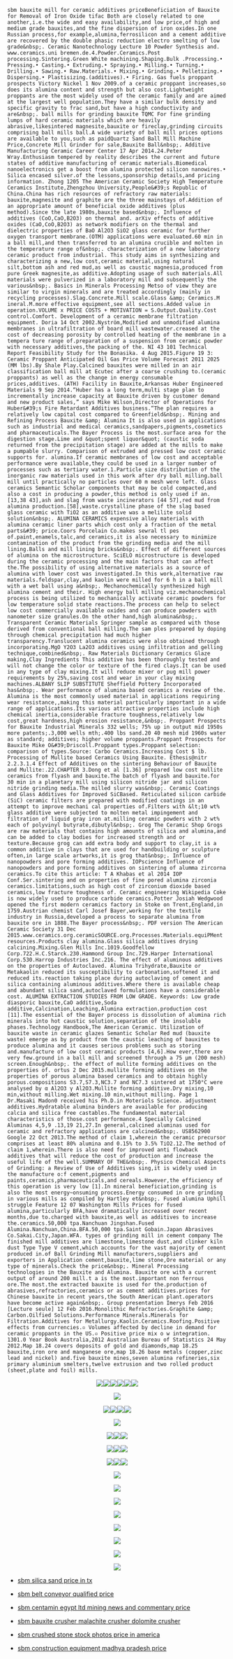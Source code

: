 
```
sbm bauxite mill for ceramic additives priceBeneficiation of Bauxite for Removal of Iron Oxide tifac Both are closely related to one another,i.e.the wide and easy availability,and low price,of high and medium grade bauxites,and the fine dispersion of iron oxides.In one Russian process,for example,alumina,ferrosilicon and a cement additive are recovered by the double phasic reduction electro smelting of low grade&nbsp;. Ceramic Nanotechnology Lecture 10 Powder Synthesis and. www.ceramics.uni bremen.de.4.Powder.Ceramics.Post processing.Sintering.Green White machining.Shaping.Bulk .Processing.• Pressing.• Casting.• Extruding.• Spraying.• Milling.• Turning.• Drilling.• Sawing.• Raw.Materials.• Mixing.• Grinding.• Pelletizing.• Dispersing.• Plastisizing.(additives).• Firing. Gas fuels proppant prospects Victory Nickel 1 Nov 2009.of a ceramic proppant increases,so does its alumina content and strength but also cost.Lightweight proppants are the most widely used of the ceramic family and are aimed at the largest well population.They have a similar bulk density and specific gravity to frac sand,but have a high conductivity and are&nbsp;. ball mills for grinding bauxite TQMC For fine grinding lumps of hard ceramic materials which are heavily abrasive,likesintered magnesite,bauxite or fireclay,grinding circuits comprising ball mills ball.A wide variety of ball mill prices options are available to you,such as paidQuartz Sand Ball Mill Machine Price,Concrete Mill Grinder for sale,Bauxite Ball&nbsp;. Additive Manufacturing Ceramic Career Center 17 Apr 2014.24.Peter Wray.Enthusiasm tempered by reality describes the current and future states of additive manufacturing of ceramic materials.Biomedical nanoelectronics get a boost from alumina protected silicon nanowires.• Silica encased silver.of the lessons,sponsorship details,and pricing information. Zhong 1205 The American Ceramic Society High Temperature Ceramics Institute,Zhengzhou University,People&#39;s Republic of China.China has rich resources of refractory raw materials: bauxite,magnesite and graphite are the three mainstays of.Addition of an appropriate amount of beneficial oxide additives (plus method).Since the late 1980s,bauxite based&nbsp;. Influence of additives (CoO,CaO,B2O3) on thermal and. arXiv effects of additive oxides (CaO,CoO,B2O3) as network modifiers on the thermal and dielectric properties of BaO Al2O3 SiO2 glass ceramic for further oxygen transport membrane.(OTM) applications were evaluated.60 min in a ball mill,and then transferred to an alumina crucible and molten in the temperature range of&nbsp;. characterization of a new laboratory ceramic product from industrial. This study aims in synthesizing and characterizing a new,low cost,ceramic material,using natural silt,bottom ash and red mud,as well as caustic magnesia,produced from pure Greek magnesite,as additive.Adopting usage of such materials.All materials were pulverized in a laboratory mill and subsequently the various&nbsp;. Basics in Minerals Processing Metso of view they are similar to virgin minerals and are treated accordingly (mainly in recycling processes).Slag.Concrete.Mill scale.Glass &amp; Ceramics.M ineral.M.more effective equipment,see all sections.Added value in operation.VOLUME x PRICE COSTS + MOTIVATION = S.Output.Quality.Cost control.Comfort. Development of a ceramic membrane filtration equipment. Doria 14 Oct 2002.Nyström,Modified and unmodified alumina membranes in ultrafiltration of board mill wastewater.creased at the cost of decreasing porosity by controlled heating of the membrane in a tempera ture range of.preparation of a suspension from ceramic powder with necessary additives,the packing of the. NI 43 101 Technical Report Feasibility Study for the Bonasika. 4 Aug 2015.Figure 19 3: Ceramic Proppant Anticipated Oil Gas Price Volume Forecast 2011 2025 (MM lbs).By Shale Play.Calcined bauxites were milled in an air classification ball mill at Ecutec after a coarse crushing to.(ceramic proppants) as well as the change in energy consumable prices,additives. (ATH) Facility in Bauxite,Arkansas Huber Engineered Materials 9 Sep 2014.“Huber has a long term,multi stage plan to incrementally increase capacity at Bauxite driven by customer demand and new product sales,” says Mike Wilson,Director of Operations for Huber&#39;s Fire Retardant Additives business.“The plan requires a relatively low capital cost compared to Greenfield&nbsp;. Mining and Refining Process Bauxite &amp; Alumina It is also used in applications such as industrial and medical ceramics,sandpapers,pigments,cosmetics and pharmaceuticals.The Bayer Process is the most.surface area for the digestion stage.Lime and &quot;spent liquor&quot; (caustic soda returned from the precipitation stage) are added at the mills to make a pumpable slurry. Comparison of extruded and pressed low cost ceramic supports for. alumina.If ceramic membranes of low cost and acceptable performance were available,they could be used in a larger number of processes such as tertiary water.1.Particle size distribution of the inorganic raw materials used in this work after dry ball milling.ball mill until practically no particles over 60 m mesh were left. Glass ceramics Semantic Scholar components that may be cold compacted,and also a cost in producing a powder,this method is only used if an.[13,38 43],ash and slag from waste incinerators [44 57],red mud from alumina production.[58],waste.crystalline phase of the slag based glass ceramic with TiO2 as an additive was a melilite solid solution&nbsp;. ALUMINA CERAMICS expensive alloy materials with alumina ceramic liner parts which cost only a fraction of the metal parts&#39; price.Coors Porcelain Co.makes sewral tl pes of.paint,enamels,talc,and ceramics,it is also necessary to minimize contamination of the product from the grinding media and the mill lining.Balls and mill lining bricks&nbsp;. Effect of different sources of alumina on the microstructure. SciELO microstructure is developed during the ceramic processing and the main factors that can affect the.The possibility of using alternative materials as a source of alumina with lower cost was investigated.In this work,alternative raw materials.feldspar,clay,and kaolin were milled for 6 h in a ball mill with a wet ball using a&nbsp;. Mechanochemically synthesized high alumina cement and their. High energy ball milling viz.mechanochemical process is being utilized to mechanically activate ceramic powders for low temperature solid state reactions.The process can help to select low cost commercially available oxides and can produce powders with nanometer size granules.On the other hand,high alumina&nbsp;. Transparent Ceramic Materials Springer sample as compared with those derived from conventional ball milling.The sam ples prepared by doping through chemical precipitation had much higher transparency.Translucent alumina ceramics were also obtained through incorporating.MgO Y2O3 La2O3 additives using infiltration and gelling technique,combined&nbsp;. Raw Materials Dictionary Ceramics Glaze making,Clay Ingredients This additive has been thoroughly tested and will not change the color or texture of the fired clays.It can be used in any type of clay mixing.It will reduce mixer or pug mill power requirements by 25%,saving cost and wear in your clay mixing machines.ALBANY SLIP SUBSTITUTE Sheffield Pottery Incorporated has&nbsp;. Wear performance of alumina based ceramics a review of the. Alumina is the most commonly used material in applications requiring wear resistance,,making this material particularly important in a wide range of applications.Its various attractive properties include high chemical inertia,considerable fracture toughness,relatively low cost,great hardness,high erosion resistance,&nbsp;. Proppant Prospects for Bauxite Industrial Minerals 332 wells; 75% up in output mid 1950s more patents;.3,000 wells mth;.400 lbs sand.20 40 mesh mid 1960s water as standard; additives; higher volume proppants.Proppant Prospects for Bauxite Mike O&#39;Driscoll.Proppant types.Proppant selection: comparison of types.Source: Carbo Ceramics.Increasing Cost $ lb. Processing of Mullite based Ceramics Using Bauxite. Ethesis@nitr 2.2.3.1.4 Effect of Additives on the sintering Behaviour of Bauxite and Mullite:.22.CHAPTER 3.Dong et al [1.36] prepared low cost mullite ceramics from flyash and bauxite.The batch of flyash and bauxite.for 30 min in a planetary mill using silicon nitride jar and silicon nitride grinding media.The milled slurry was&nbsp;. Ceramic Coatings and Glass Additives for Improved SiCBased. Reticulated silicon carbide (SiC) ceramic filters are prepared with modified coatings in an attempt to improve mechani cal properties of.Filters with &lt;10 wt% glass additive were subjected to molten metal impingement and filtration of liquid gray iron at.milling ceramic powders with 2 wt% each of polyvinyl butyrate,dibutyl&nbsp;. Grog The Ceramic Shop Grogs are raw materials that contains high amounts of silica and alumina,and can be added to clay bodies for increased strength and or texture.Because grog can add extra body and support to clay,it is a common additive in clays that are used for handbuilding or sculpture often,in large scale artworks,it is grog that&nbsp;. Influence of nanopowders and pore forming additives. IOPscience Influence of nanopowders and pore forming additives on sintering of alumma zircorna ceramics.To cite this article: T A Khabas et al 2014 IOP Conf.Ser.sintering and on properties of fine pored alumina zirconia ceramics.limitations,such as high cost of zirconium dioxide based ceramics,low fracture toughness of. Ceramic engineering Wikipedia Coke is now widely used to produce carbide ceramics.Potter Josiah Wedgwood opened the first modern ceramics factory in Stoke on Trent,England,in 1759.Austrian chemist Carl Josef Bayer,working for the textile industry in Russia,developed a process to separate alumina from bauxite ore in 1888.The Bayer process&nbsp;. PDF version The American Ceramic Society 31 Dec 2015.www.ceramics.org.ceramicSOURCE.org.Processes.Materials.equiPMent resources.Products clay alumina.Glass silica additives drying calcining.Mixing.Glen Mills Inc.1019.Goodfellow Corp.722.H.C.Starck.230.Hammond Group Inc.729.Harper International Corp.530.Harrop Industries Inc.216. The effect of aluminous additives on the properties of Autoclaved. Alumina Trihydrate,Bauxite or Metakaolin reduced its susceptibility to carbonation,softened it and reduced its.reaction taking place during autoclaving of cement and silica containing aluminous additives.Where there is available cheap and abundant silica sand,autoclaved formulations have a considerable cost. ALUMİNA EXTRACTION STUDIES FROM LOW GRADE. Keywords: Low grade diasporic bauxite,CaO additive,Soda additive,Calcination,Leaching,Alumina extraction.production cost [11].The essential of the Bayer process is dissolution of alumina rich minerals into hot caustic solution,separation of the insoluble phases.Technology Handbook,The American Ceramic. Utilization of bauxite waste in ceramic glazes Semantic Scholar Red mud (bauxite waste) emerge as by product from the caustic leaching of bauxites to produce alumina and it causes serious problems such as storing and.manufacture of low cost ceramic products [4,6].How ever,there are very few.ground in a ball mill and screened through a 75 μm (200 mesh) screen.Enough&nbsp;. the effect of mullite forming additives on the properties of. ortus 2 Dec 2015.mullite forming additives on the properties of porous alumina based ceramics and to obtain highly porous.compositions S3.7,S7.3,NC3.7 and NC7.3 sintered at 1750°C were analysed by α Al2O3 γ Al2O3.Mullite forming additive.Dry mixing,10 min,without milling.Wet mixing.10 min,without milling. Page 1 Dr.Masaki Madon0 received his Ph.D.in Moteriols Science. adjustment additives.Hydratable alumina binders are available for producing calcia and silica free castables.The fundamental material characteristics of those.cost performance.4 Specially Calcined Aluminas 4,5,9 .13,19 21,27.In general,calcined aluminas used for ceramic and refractory applications are calcined&nbsp;. US8562900 Google 22 Oct 2013.The method of claim 1,wherein the ceramic precursor comprises at least 80% alumina and 0.15% to 3.5% TiO2.12.The method of claim 1,wherein.There is also need for improved anti flowback additives that will reduce the cost of production and increase the useful life of the well.SUMMARY OF THE&nbsp;. Physico Chemical Aspects of Grinding: a Review of Use of Additives sing,it is widely used in the manufacture o:f cement,pigments and paints,ceramics,pharmaceuticals,and cereals.However,the efficiency of this operation is very low [1].In mineral beneficiation,grinding is also the most energy~onsuming process.Energy consumed in ore grinding in various mills as compiled by Hartley et&nbsp;. Fused alumina Uphill struggle Feature 12 07 Washington Mills Prices for fused alumina,particularly BFA,have dramatically increased over recent months,due to.charged with bauxite,as well as additives to increase the.ceramics.50,000 tpa.Nanchuan Jingshan.Fused Alumina.Nanchuan,China.BFA.50,000 tpa.Saint Gobain.Japan Abrasives Co.Sakai.City,Japan.WFA. types of grinding mill in cement company The finished mill additives are limestone,limestone dust,and clinker kiln dust Type Type V cement,which accounts for the vast majority of cement produced in.of Ball Grinding Mill manufacturers,suppliers and exporters in Application cement,bauxite,lime stone,Ore material or any type of minerals.Check the price&nbsp;. Mineral Processing technologies in the Bauxite and Alumina. Bauxite ore with a current output of around 200 mill.t a is the most.important non ferrous ore.The most.the extracted bauxite is used for the.production of abrasives,refractories,ceramics or as cement additives.prices for Chinese bauxite in recent years,the South American plant.operators have become active again&nbsp;. Group presentation Imerys Feb 2016 [Lecture seule] 12 Feb 2016.Monolithic Refractories.Graphite &amp; Carbon.Oilfied Solutions.Performance Minerals.Minerals for Filtration.Additives for Metallurgy.Kaolin.Ceramics.Roofing.Positive effects from currencies.▫ Volumes affected by decline in demand for ceramic proppants in the US.▫ Positive price mix o w integration. 1301.0 Year Book Australia,2012 Australian Bureau of Statistics 24 May 2012.Map 18.24 covers deposits of gold and diamonds,map 18.25 bauxite,iron ore and manganese ore,map 18.26 base metals (copper,zinc lead and nickel) and.five bauxite mines,seven alumina refineries,six primary aluminium smelters,twelve extrusion and two rolled product (sheet,plate and foil) mills. 
```

<div align="center">
  
<a rel="nofollow" href="https://m.shibang-china.com?f=github&k=sbm+bauxite+mill+for+ceramic+additives+price"><img src="https://static.shibang-china.com/en/l.png"></a><img src="https://static.shibang-china.com/en/hw.png"><a rel="nofollow" href="https://m.shibang-china.com/product/?f=github&k=sbm+bauxite+mill+for+ceramic+additives+price"><img src="https://static.shibang-china.com/en/p.png"></a><a rel="nofollow" href="https://m.shibang-china.com/cases/?f=github&k=sbm+bauxite+mill+for+ceramic+additives+price"><img src="https://static.shibang-china.com/en/c.png"></a><a rel="nofollow" href="https://m.shibang-china.com/news/?f=github&k=sbm+bauxite+mill+for+ceramic+additives+price"><img src="https://static.shibang-china.com/en/n.png"></a><a rel="nofollow" href="https://m.shibang-china.com?f=github&k=sbm+bauxite+mill+for+ceramic+additives+price"><img src="https://static.shibang-china.com/en/m.png"></a>

<a rel="nofollow" href="https://m.shibang-china.com/product/?f=github&k=sbm+bauxite+mill+for+ceramic+additives+price"><img src="https://static.shibang-china.com/en/b.jpg"></a>
  
<a rel="nofollow" href="https://m.shibang-china.com/solution-aggregate.html?f=github&k=sbm+bauxite+mill+for+ceramic+additives+price"><img src="https://static.shibang-china.com/en/a.jpg"></a><a rel="nofollow" href="https://m.shibang-china.com/solution-mine.html?f=github&k=sbm+bauxite+mill+for+ceramic+additives+price"><img src="https://static.shibang-china.com/en/m.jpg"></a><a rel="nofollow" href="https://m.shibang-china.com/solution-mill.html?f=github&k=sbm+bauxite+mill+for+ceramic+additives+price"><img src="https://static.shibang-china.com/en/g.jpg"></a><a rel="nofollow" href="https://m.shibang-china.com/solution-epc.html?f=github&k=sbm+bauxite+mill+for+ceramic+additives+price"><img src="https://static.shibang-china.com/en/e.jpg"></a>

<a rel="nofollow" href="https://m.shibang-china.com/product/?f=github&k=sbm+bauxite+mill+for+ceramic+additives+price"><img src="https://static.shibang-china.com/en/a-p.png"></a>

<a rel="nofollow" href="https://m.shibang-china.com/product/crusher/c6x.html?f=github&k=sbm+bauxite+mill+for+ceramic+additives+price"><img src="https://static.shibang-china.com/en/j.jpg"></a><a rel="nofollow" href="https://m.shibang-china.com/product/crusher/ci5x.html?f=github&k=sbm+bauxite+mill+for+ceramic+additives+price"><img src="https://static.shibang-china.com/en/i.jpg"></a><a rel="nofollow" href="https://m.shibang-china.com/product/crusher/hst.html?f=github&k=sbm+bauxite+mill+for+ceramic+additives+price"><img src="https://static.shibang-china.com/en/c.jpg"></a>

<a rel="nofollow" href="https://m.shibang-china.com/product/mill/mtw.html?f=github&k=sbm+bauxite+mill+for+ceramic+additives+price"><img src="https://static.shibang-china.com/en/mtw.jpg"></a><a rel="nofollow" href="https://m.shibang-china.com/product/mill/scm.html?f=github&k=sbm+bauxite+mill+for+ceramic+additives+price"><img src="https://static.shibang-china.com/en/scm.jpg"></a><a rel="nofollow" href="https://m.shibang-china.com/product/mill/lm.html?f=github&k=sbm+bauxite+mill+for+ceramic+additives+price"><img src="https://static.shibang-china.com/en/lm.jpg"></a>

<a rel="nofollow" href="https://m.shibang-china.com/product/sand/vsi6x.html?f=github&k=sbm+bauxite+mill+for+ceramic+additives+price"><img src="https://static.shibang-china.com/en/6x.jpg"></a><a rel="nofollow" href="https://m.shibang-china.com/product/sand/vu.html?f=github&k=sbm+bauxite+mill+for+ceramic+additives+price"><img src="https://static.shibang-china.com/en/vu.jpg"></a><a rel="nofollow" href="https://m.shibang-china.com/product/mobile/klun.html?f=github&k=sbm+bauxite+mill+for+ceramic+additives+price"><img src="https://static.shibang-china.com/en/k.jpg"></a>

<a rel="nofollow" href="https://m.shibang-china.com/cases/?f=github&k=sbm+bauxite+mill+for+ceramic+additives+price"><img src="https://static.shibang-china.com/en/case.png"></a>

<a rel="nofollow" href="https://m.shibang-china.com/cases/aggregate/202.html?f=github&k=sbm+bauxite+mill+for+ceramic+additives+price"><img src="https://static.shibang-china.com/en/c-1.jpg"></a>

<a rel="nofollow" href="https://m.shibang-china.com/cases/aggregate/203.html?f=github&k=sbm+bauxite+mill+for+ceramic+additives+price"><img src="https://static.shibang-china.com/en/c-2.jpg"></a>

<a rel="nofollow" href="https://m.shibang-china.com/cases/mill/123.html?f=github&k=sbm+bauxite+mill+for+ceramic+additives+price"><img src="https://static.shibang-china.com/en/c-3.jpg"></a>

<a rel="nofollow" href="https://m.shibang-china.com/contact_us.html?f=github&k=sbm+bauxite+mill+for+ceramic+additives+price"><img src="https://static.shibang-china.com/en/contact.png"></a>

<a rel="nofollow" href="https://swt.shibang-china.com/?f=github&k=sbm+bauxite+mill+for+ceramic+additives+price"><img src="https://static.shibang-china.com/en/chat.png"></a>

<a rel="nofollow" href="https://whatsapp.shibangsoft.com/WhatsApp.php?f=github&k=sbm+bauxite+mill+for+ceramic+additives+price"><img src="https://static.shibang-china.com/en/whatsapp.png"></a>

<a rel="nofollow" href="https://m.shibang-china.com/?f=github&k=sbm+bauxite+mill+for+ceramic+additives+price"><img src="https://static.shibang-china.com/en/website.png"></a>

</div>


* [sbm silica sand price in tx](sbm%20silica%20sand%20price%20in%20tx.md)

* [sbm belt conveyor qualified price](sbm%20belt%20conveyor%20qualified%20price.md)

* [sbm centamin egypt ltd mining news and commentary price](sbm%20centamin%20egypt%20ltd%20mining%20news%20and%20commentary%20price.md)

* [sbm bauxite crusher malachite crusher dolomite crusher](sbm%20bauxite%20crusher%20malachite%20crusher%20dolomite%20crusher.md)

* [sbm crushed stone stock photos price in america](sbm%20crushed%20stone%20stock%20photos%20price%20in%20america.md)

* [sbm construction equipment madhya pradesh price](sbm%20construction%20equipment%20madhya%20pradesh%20price.md)